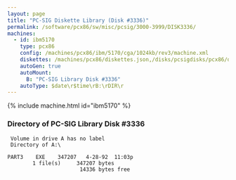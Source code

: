 ```yaml
---
layout: page
title: "PC-SIG Diskette Library (Disk #3336)"
permalink: /software/pcx86/sw/misc/pcsig/3000-3999/DISK3336/
machines:
  - id: ibm5170
    type: pcx86
    config: /machines/pcx86/ibm/5170/cga/1024kb/rev3/machine.xml
    diskettes: /machines/pcx86/diskettes.json,/disks/pcsigdisks/pcx86/diskettes.json
    autoGen: true
    autoMount:
      B: "PC-SIG Library Disk #3336"
    autoType: $date\r$time\rB:\rDIR\r
---
```


{% include machine.html id="ibm5170" %}

### Directory of PC-SIG Library Disk #3336

     Volume in drive A has no label
     Directory of A:\

    PART3    EXE    347207   4-28-92  11:03p
            1 file(s)     347207 bytes
                           14336 bytes free
